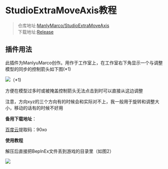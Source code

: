 # StudioExtraMoveAxis教程


> 仓库地址:[ManlyMarco/StudioExtraMoveAxis](https://github.com/ManlyMarco/StudioExtraMoveAxis)  
> 下载地址:[Release](https://github.com/ManlyMarco/StudioExtraMoveAxis/releases)
## 插件用法

此插件为ManlyuMarco创作。用作于工作室上，在工作室右下角显示一个与调整模型的同步的控制箭头如下图(\*1)

![](./media/222.png)（\*1)

方便在模型过多时或被掩盖控制箭头无法点击到时可以直接从这边调整

注意，方向xyz的三个方向有的时候会和实际对不上，我一般用于旋转和调整大小，移动的话有的时候不好用

**备用下载地址**：

[百度云](https://pan.baidu.com/s/1AxCM1pvP58_1L5zBz83H4A)提取码：90xo

**使用教程**

解压后直接把BeplnEx文件丢到游戏的目录里（如图2）

![](./media/111.png)
